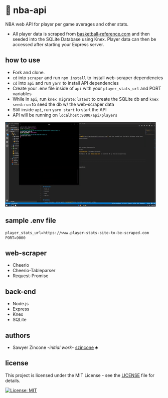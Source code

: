 # :basketball: nba-api
NBA web API for player per game averages and other stats.
- All player data is scraped from [basketball-reference.com](https://www.basketball-reference.com/) and then seeded into the SQLite Database using Knex. Player data can then be accessed after starting your Express server.

## how to use
- Fork and clone.
- `cd` into `scraper` and run `npm install` to install web-scraper dependencies
- `cd` into `api` and run `yarn` to install API dependencies
- Create your .env file inside of `api` with your `player_stats_url` and PORT variables
- While in `api`, run `knex migrate:latest` to create the SQLite db and `knex seed:run` to seed the db w/ the web-scraper data
- Still inside `api`, run `yarn start` to start the API
- API will be running on `localhost:9000/api/players`

![NBA-API](nba-api.gif)

## sample .env file
```
player_stats_url=https://www.player-stats-site-to-be-scraped.com
PORT=9000
```

## web-scraper
- Cheerio
- Cheerio-Tableparser
- Request-Promise

## back-end
- Node.js
- Express
- Knex
- SQLite

## authors
- Sawyer Zincone -_initial work_- [szincone](https://github.com/szincone) :clubs:

## license
This project is licensed under the MIT License - see the [LICENSE](https://github.com/szincone/nba-api/blob/master/LICENSE) file for details.

[![License: MIT](https://img.shields.io/badge/License-MIT-blue.svg)](https://opensource.org/licenses/MIT)
